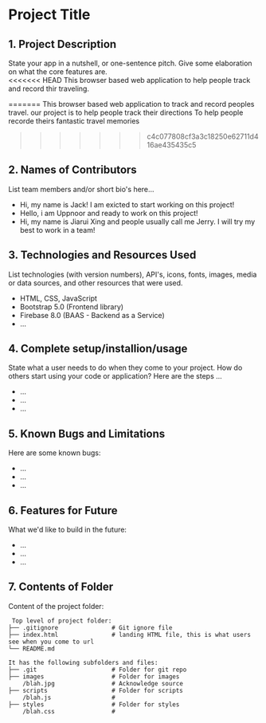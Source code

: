 # Project Title

## 1. Project Description
State your app in a nutshell, or one-sentence pitch. Give some elaboration on what the core features are.  
<<<<<<< HEAD
This browser based web application to help people track and record thir traveling.

=======
This browser based web application to track and record peoples travel.
our project is to help people track their directions 
To help people recorde theirs fantastic travel memories
>>>>>>> c4c077808cf3a3c18250e62711d416ae435435c5
## 2. Names of Contributors
List team members and/or short bio's here... 
* Hi, my name is Jack! I am exicted to start working on this project!
* Hello, i am Uppnoor and ready to work on this project!
* Hi, my name is Jiarui Xing and people usually call me Jerry. I will try my best to work in a team!
	
## 3. Technologies and Resources Used
List technologies (with version numbers), API's, icons, fonts, images, media or data sources, and other resources that were used.
* HTML, CSS, JavaScript
* Bootstrap 5.0 (Frontend library)
* Firebase 8.0 (BAAS - Backend as a Service)
* ...

## 4. Complete setup/installion/usage
State what a user needs to do when they come to your project.  How do others start using your code or application?
Here are the steps ...
* ...
* ...
* ...

## 5. Known Bugs and Limitations
Here are some known bugs:
* ...
* ...
* ...

## 6. Features for Future
What we'd like to build in the future:
* ...
* ...
* ...
	
## 7. Contents of Folder
Content of the project folder:

```
 Top level of project folder: 
├── .gitignore               # Git ignore file
├── index.html               # landing HTML file, this is what users see when you come to url
└── README.md

It has the following subfolders and files:
├── .git                     # Folder for git repo
├── images                   # Folder for images
    /blah.jpg                # Acknowledge source
├── scripts                  # Folder for scripts
    /blah.js                 # 
├── styles                   # Folder for styles
    /blah.css                # 



```


